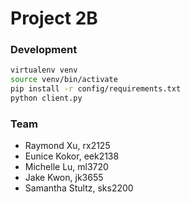 # Project 2B

### Development

```bash
virtualenv venv
source venv/bin/activate
pip install -r config/requirements.txt
python client.py
```

### Team
- Raymond Xu, rx2125
- Eunice Kokor, eek2138
- Michelle Lu, ml3720
- Jake Kwon, jk3655
- Samantha Stultz, sks2200
